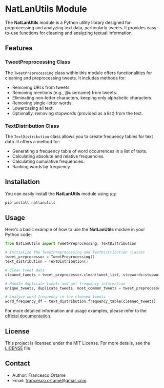 # NatLanUtils Module

The **NatLanUtils** module is a Python utility library designed for preprocessing and analyzing text data, particularly tweets. It provides easy-to-use functions for cleaning and analyzing textual information.

## Features

### TweetPreprocessing Class

The `TweetPreprocessing` class within this module offers functionalities for cleaning and preprocessing tweets. It includes methods for:

- Removing URLs from tweets.
- Removing mentions (e.g., @username) from tweets.
- Eliminating non-letter characters, keeping only alphabetic characters.
- Removing single-letter words.
- Lowercasing all text.
- Optionally, removing stopwords (provided as a list) from the text.

### TextDistribution Class

The `TextDistribution` class allows you to create frequency tables for text data. It offers a method for:

- Generating a frequency table of word occurrences in a list of texts.
- Calculating absolute and relative frequencies.
- Calculating cumulative frequencies.
- Ranking words by frequency.

## Installation

You can easily install the **NatLanUtils** module using `pip`:

```bash
pip install natlanutils
```

## Usage

Here's a basic example of how to use the **NatLanUtils** module in your Python code:

```python
from NatLanUtils import TweetPreprocessing, TextDistribution

# Initialize the TweetPreprocessing and TextDistribution classes
tweet_preprocessor = TweetPreprocessing()
text_distribution = TextDistribution()

# Clean tweet data
cleaned_tweets = tweet_preprocessor.clean(tweet_list, stopwords=stopwords)

# Handle duplicate tweets and get frequency information
unique_tweets, duplicate_tweets, most_common_tweets = tweet_preprocessor.handle_duplicates(cleaned_tweets)

# Analyze word frequency in the cleaned tweets
word_frequency_df = text_distribution.frequency_table(cleaned_tweets)
```

For more detailed information and usage examples, please refer to the [official documentation](link_to_documentation).


## License

This project is licensed under the MIT License. For more details, see the [LICENSE](LICENSE) file.

## Contact

- Author: Francesco Ortame
- Email: francesco.ortame@gmail.com